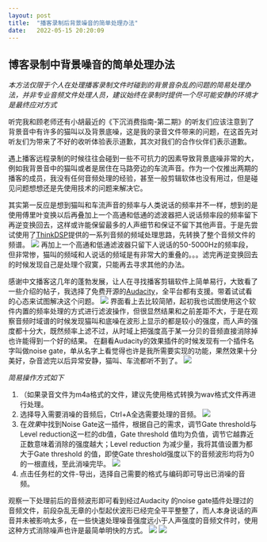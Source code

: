 ```yaml
---
layout: post
title:  "播客录制后背景噪音的简单处理办法"
date:   2022-05-15 20:20:09
---
```

## 博客录制中背景噪音的简单处理办法


*本方法仅限于个人在处理播客录制文件时碰到的背景音杂乱的问题的简易处理办法，并非专业音频文件处理人员，建议始终在录制时提供一个尽可能安静的环境才是最终应对方式*

听完我和顾老师还有小胡最近的《下沉消费指南-第二期》的听友们应该注意到了背景音中有许多的猫叫以及背景底噪，这是我的录音文件带来的问题，在这首先对听友们为带来了不好的收听体验表示道歉，其次对我们的合作伙伴们表示道歉。

遇上播客远程录制的时候往往会碰到一些不可抗力的因素导致背景底噪非常的大，例如我背景音中的猫叫或者是居住在马路旁边的车流声音。作为一个仅推出两期的播客的成员，我没有任何音频处理的经验，甚至一般剪辑软体也没有用过，但是碰见问题想想还是先使用技术的问题来解决它。

其实第一反应是想到猫叫和车流声音的频率与人类说话的频率并不一样，想到的是使用傅里叶变换以后再叠加上一个高通和低通的滤波器把人说话频率段的频率留下再逆变换回去，这样或许能保留最多的人声细节和保证不留下其他声音。于是先尝试使用了[ThinkDSP](https://thinkdsp-cn.readthedocs.io/zh_CN/latest/)提供的一系列音频的频域处理思路，先转换了整个音频文件的频谱。
![](https://s3.bmp.ovh/imgs/2022/05/15/a5cf6071984deee9.png)
再加上一个高通和低通滤波器只留下人说话的50-5000Hz的频率段，但非常惨，猫叫的频域和人说话的频域是有非常大的重叠的。。。滤完再逆变换回去的时候发现自己是处理个寂寞，只能再去寻求其他的办法。

感谢中文播客这几年的蓬勃发展，让人在寻找播客剪辑软件上简单易行，大致看了一些介绍的帖子，我选择了免费开源的[Audacity](https://audacityapp.net/)，全平台都有支援。带着试试看的心态来试图解决这个问题。
![](https://i.bmp.ovh/imgs/2022/05/15/53a68e134ba1f9ab.png)
界面看上去比较简陋，起初我也试图使用这个软件内置的频率处理的方式进行滤波操作，但很显然结果和之前差距不大，于是在观察音频时域谱的时候发现猫叫和底噪在波形上显示的都是较小的强度，而人声的强度都十分大，既然频率上滤不过，从时域上把强度高于某一分贝的音频直接消除掉也许能得到一个好的结果。
在翻看Audacity的效果插件的时候发现有一个插件名字叫做noise gate，单从名字上看觉得也许是我所需要实现的功能，果然效果十分美好，杂音滤完以后异常安静，猫叫、车流都听不到了。
![](https://i.bmp.ovh/imgs/2022/05/15/e853d62ae25961dd.png)

*简易操作方式如下*
1. （如果录音文件为m4a格式的文件，建议先使用格式转换为wav格式文件再进行处理。
2. 选择导入需要消噪的音频后，Ctrl+A全选需要处理的音频。
![](https://i.bmp.ovh/imgs/2022/05/15/4142dbc2f0c91194.png)
3. 在*效果*中找到Noise Gate这一插件，根据自己的需求，调节Gate threshold与Level reduction这一栏的db值，Gate threshold 值均为负值，调节它越靠近正数意味着消除的强度越大；Level reduction 为减少量，我将其值设置为都大于Gate threshold 的值，即使Gate threshold强度以下的音频波形均将为0的一根直线，至此消噪完毕。
![](https://i.bmp.ovh/imgs/2022/05/15/1e9ba23fef147f53.png)
4. 点击任务栏的文件-导出，选择自己需要的格式与编码即可导出已消噪的音频。

观察一下处理前后的音频波形即可看到经过Audacity 的noise gate插件处理过的音频文件，前段杂乱无章的小型起伏波形已经完全平平整整了，而人本身说话的声音并未被影响太多，在一些快速处理噪音强度远小于人声强度的音频文件时，使用这种方式消除噪声也许是最简单明快的方式。
![](https://i.bmp.ovh/imgs/2022/05/15/d6f5344cabb5ec1f.png)
![](https://upload.cc/i1/2022/05/15/tUWwuG.png)


